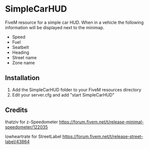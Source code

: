 # SimpleCarHUD

FiveM resource for a simple car HUD. When in a vehicle the following information will be displayed next to the minimap.

* Speed
* Fuel
* Seatbelt
* Heading
* Street name
* Zone name

## Installation

1. Add the SimpleCarHUD folder to your FiveM resources directory
2. Edit your server.cfg and add "start SimpleCarHUD"

## Credits

thatziv for z-Speedometer https://forum.fivem.net/t/release-minimal-speedometer/122035

lowheartrate for StreetLabel https://forum.fivem.net/t/release-street-label/43864

